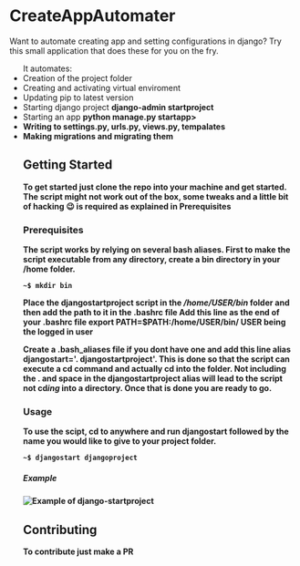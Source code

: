 # CreateAppAutomater
<span>Want to automate creating app and setting configurations in django? Try this 
small application that does these for you on the fry.</span>
<ul>
<span>It automates: </span>
<li> Creation of the project folder </li>
<li> Creating and activating virtual enviroment</li>
<li> Updating pip to latest version</li>
<li> Starting django project <b>django-admin startproject</b></li>
<li> Starting an app <b>python manage.py startapp></a></li>
<li> Writing to settings.py, urls.py, views.py, tempalates</li>
<li> Making migrations and migrating them</li>
<p>


## Getting Started

To get started just clone the repo into your machine and get started. The script might not work out of the box, some tweaks and a little bit of hacking :wink: is required as explained in Prerequisites

### Prerequisites

The script works by relying on several bash aliases. 
First to make the script executable from any directory, create a bin directory in your /home folder.

```
~$ mkdir bin
```
Place the djangostartproject script in the */home/USER/bin* folder and then add the path to it in the .bashrc file
Add this line as the end of your .bashrc file **export PATH=$PATH:/home/USER/bin/** USER being the logged in user

Create a .bash_aliases file if you dont have one and add this line **alias djangostart='. djangostartproject'**. 
This is done so that the script can execute a cd command and actually cd into the folder. Not including the **.** and space in the djangostartproject alias will lead to the script not cd*ing* into a directory.
Once that is done you are ready to go.

### Usage
To use the scipt, cd to anywhere and run **djangostart** followed by the name you would like to give to your project folder.

```
~$ djangostart djangoproject
```
##### Example
![Example of django-startproject](https://github.com/coderjaymoh/django-startproject/blob/master/Peek%202019-10-24%2004-58.gif)

## Contributing
To contribute just make a PR 


